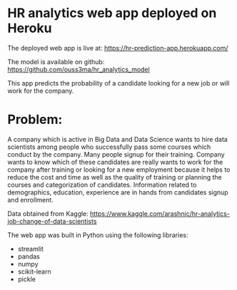 # HR analytics web app deployed on Heroku

The deployed web app is live at: https://hr-prediction-app.herokuapp.com/

The model is available on github: https://github.com/ouss3ma/hr_analytics_model

This app predicts the probability of a candidate looking for a new job or will work for the company.

# Problem:
         
A company which is active in Big Data and Data Science wants to hire data scientists among people who successfully pass some courses which conduct by the company. Many people signup for their training. 
Company wants to know which of these candidates are really wants to work for the company after training or looking for a new employment because it helps to reduce the cost and time as well as the quality of training or planning the courses and categorization of candidates. Information related to demographics, education, experience are in hands from candidates signup and enrollment.

Data obtained from Kaggle:
https://www.kaggle.com/arashnic/hr-analytics-job-change-of-data-scientists
		 
The web app was built in Python using the following libraries:
* streamlit
* pandas
* numpy
* scikit-learn
* pickle